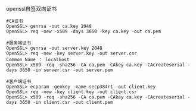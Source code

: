 openssl自签双向证书

    #CA证书
    OpenSSL> genrsa -out ca.key 2048
    OpenSSL> req -new -x509 -days 3650 -key ca.key -out ca.pem
    
    #服务端证书
    OpenSSL> genrsa -out server.key 2048
    OpenSSL> req -new -key server.key -out server.csr
    Common Name ： localhost
    OpenSSL> x509 -req -sha256 -CA ca.pem -CAkey ca.key -CAcreateserial -days 3650 -in server.csr -out server.pem
    
    #客户端证书
    OpenSSL> ecparam -genkey -name secp384r1 -out client.key
    OpenSSL> req -new -key client.key -out client.csr
    OpenSSL> x509 -req -sha256 -CA ca.pem -CAkey ca.key -CAcreateserial -days 3650 -in client.csr -out client.pem
